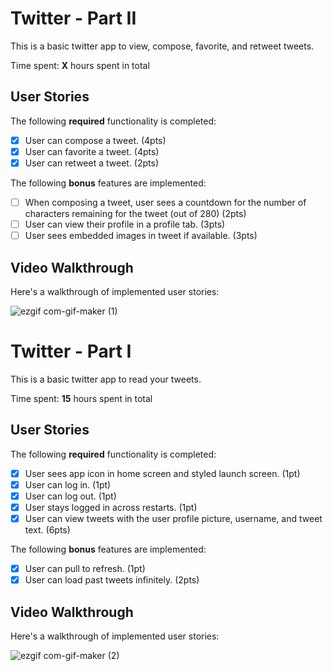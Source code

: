  # Twitter - Part II

 This is a basic twitter app to view, compose, favorite, and retweet tweets.

 Time spent: **X** hours spent in total

 ## User Stories

 The following **required** functionality is completed:

 - [x] User can compose a tweet. (4pts)
 - [x] User can favorite a tweet. (4pts)
 - [x] User can retweet a tweet. (2pts)

 The following **bonus** features are implemented:

 - [ ] When composing a tweet, user sees a countdown for the number of characters remaining for the tweet (out of 280) (2pts)
 - [ ] User can view their profile in a profile tab. (3pts)
 - [ ] User sees embedded images in tweet if available. (3pts)

 ## Video Walkthrough

 Here's a walkthrough of implemented user stories:
 
![ezgif com-gif-maker (1)](https://user-images.githubusercontent.com/62211880/135790770-48722817-870a-42a7-8f96-d6dcf33240c2.gif)

 
 
 # Twitter - Part I

This is a basic twitter app to read your tweets.

Time spent: **15** hours spent in total

## User Stories

The following **required** functionality is completed:

- [x] User sees app icon in home screen and styled launch screen. (1pt)
- [x] User can log in. (1pt)
- [x] User can log out. (1pt)
- [x] User stays logged in across restarts. (1pt)
- [x] User can view tweets with the user profile picture, username, and tweet text. (6pts)

The following **bonus** features are implemented:

- [x] User can pull to refresh. (1pt)
- [x] User can load past tweets infinitely. (2pts)

## Video Walkthrough

Here's a walkthrough of implemented user stories:


![ezgif com-gif-maker (2)](https://user-images.githubusercontent.com/62211880/134842615-e9d07c23-a9bf-4326-81c3-f8e3a69fadae.gif)

